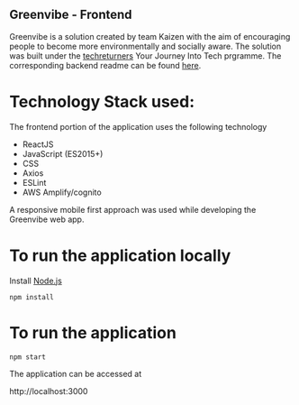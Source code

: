 ## Greenvibe - Frontend

Greenvibe is a solution created by team Kaizen with the aim of encouraging people to become more environmentally and socially aware. The solution was built under the [techreturners](https://www.techreturners.com/programmes/your-return-to-tech/) Your Journey Into Tech prgramme. The corresponding backend readme can be found [here](https://github.com/Kaizen-ATG/gv-backend/blob/main/README.md).

# Technology Stack used:

The frontend portion of the application uses the following technology 

* ReactJS
* JavaScript (ES2015+)
* CSS
* Axios
* ESLint
* AWS Amplify/cognito

A responsive mobile first approach was used while developing the Greenvibe web app.

# To run the application locally

Install [Node.js](https://nodejs.org/en/)

`npm install`

# To run the application

`npm start`

The application can be accessed at 

http://localhost:3000



